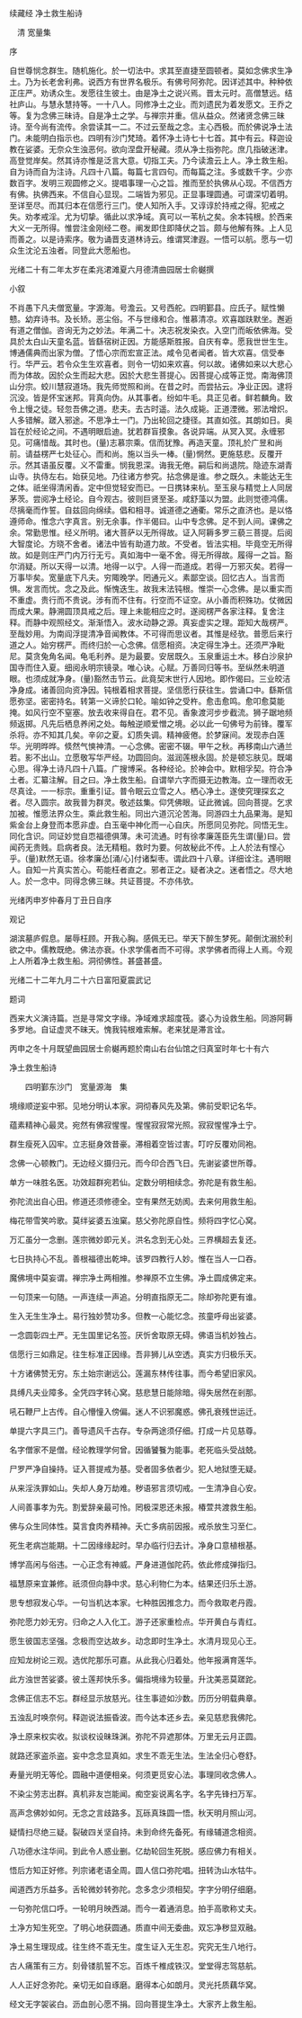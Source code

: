 续藏经   净土救生船诗  

　清 宽量集  

 序  

自世尊悯念群生。随机施化。於一切法中。求其至直捷至圆顿者。莫如念佛求生净土。乃为长老舍利弗。说西方有世界名极乐。有佛号阿弥陀。因详述其中。种种依正庄严。劝诱众生。发愿往生彼土。由是净土之说兴焉。晋太元时。高僧慧远。结社庐山。与慧永慧持等。一十八人。同修净土之业。而刘遗民为着发愿文。王乔之等。复为念佛三昧诗。自是净土之学。与禅宗并重。信从益众。然诸贤念佛三昧诗。至今尚有流传。余尝读其一二。不过云至哉之念。主心西极。而於佛说净土法门。未能明白指示也。四明有沙门梵琦。着怀净土诗七十七首。其中有云。释迦设教在娑婆。无奈众生浊恶何。欲向涅盘开秘藏。须从净土指弥陀。庶几指破迷津。高登觉岸矣。然其诗亦惟是泛言大意。切指工夫。乃今读澹云上人。净土救生船。自为诗而自为注诗。凡四十八篇。每篇七言四句。而每篇之注。多或数千字。少亦数百字。发明三观圆修之义。提唱事理一心之旨。推而至於执佛从心现。不信西方有佛。执佛西来。不信自心显现。二端皆为邪见。正显事理圆通。可谓深切着明。至详至尽。而其归本在信愿行三门。使人知所入手。又谆谆於持戒之得。犯戒之失。劝孝戒淫。尤为切挚。循此以求净域。真可以一苇杭之矣。余本钝根。於西来大义一无所得。惟尝注金刚经二卷。阐发即住即降伏之旨。颇与他解有殊。上人见而善之。以是诗索序。敬为诵晋支道林诗云。维谓冥津遐。一悟可以航。愿与一切众生沈沦五浊者。同登此大愿船也。  

光绪二十有二年太岁在柔兆涒滩夏六月德清曲园居士俞樾撰  

 小叙  

不肖愚下凡夫僧宽量。字源海。号澹云。又号西舵。四明鄞县。应氏子。赋性懒戆。幼弃诗书。及长矫。恶尘俗。不与世缘和合。惟慕清凉。欢喜跏趺默坐。邂逅有道之僧伽。咨询无为之妙法。年满二十。决志祝发染衣。入空门而皈依佛海。受具於太白山天童名蓝。皆繇宿树正因。方能感斯胜报。自庆有幸。愿我世世生生。博通儒典而出家为僧。了悟心宗而宏宣正法。咸令见者闻者。皆大欢喜。信受奉行。华严云。若令众生生欢喜者。则令一切如来欢喜。何以故。诸佛如来以大悲心而为体故。因於众生而起大悲。因於大悲生菩提心。因菩提心成等正觉。南海佛顶山分宗。蛟川慧寂道场。我先师觉照和尚。在昔之时。而尝拈云。净业正因。逮将沉没。皆是怀宝迷邦。背真向伪。从其事者。纷如牛毛。具正见者。鲜若麟角。致令上慢之徒。轻忽吾佛之道。悲夫。去古时遥。法久成毙。正道湮微。邪法增炽。人多错解。蹉入邪途。不思净土一门。乃出轮回之捷径。其直如弦。其朗如日。奥旨在於经论之间。不遇明眼启迪。犹若群盲摸象。各说异端。从冥入冥。永缠邪见。可痛惜哉。其时也。(量)志慕宗乘。信而犹豫。再造天童。顶礼於广昱和尚前。请益楞严七处征心。而和尚。施以当头一棒。(量)惘然。更施慈悲。反覆开示。然其语虽反覆。义不雷重。悯我恩深。诲我无倦。嗣后和尚退院。隐迹东湖青山寺。执侍左右。始获见地。乃往诸方参究。拈念佛是谁。参之既久。未能达无生之体。祇坐得清闲香。定中但觉轻安而已。一日携钵来杭。至玉泉与精觉上人同居茅茨。尝阅净土经论。自今观古。彼则巨贤至圣。咸舒藻以为盟。此则觉德鸿儒。尽摛毫而作誓。自兹回向绵续。倡和相寻。诚道德之通衢。常乐之直济也。是以恪遵师命。惟念六字真言。别无余事。作半偈曰。山中专念佛。足不到人间。课佛之余。常勤思惟。经义所明。诸大菩萨以无所得故。证入阿耨多罗三藐三菩提。后阅大智度论。方晓不舍者。诸法中皆有助道力故。不受者。皆法实相。毕竟空无所得故。如是则庄严门内万行无亏。真如海中一毫不舍。得无所得故。履得一之旨。豁尔消疑。所以天得一以清。地得一以宁。人得一而道成。若得一万邪灭矣。若得一万事毕矣。宽量底下凡夫。穷陬晚学。罔通元义。素鄙空谈。回忆古人。当言而惧。发言而忧。念之及此。惭愧迭生。故我末法钝根。惟崇一心念佛。是以重实而不重虚。贵行而不贵说。涉有而不住有。行空而不证空。从小善而积殊功。仗微因而成大果。静溯圆顶具戒之后。理上未能相应之时。遂阅楞严各家注释。复舍注释。而静中观照经文。渐渐悟入。波水动静之源。真妄虚实之理。距知大哉楞严。至哉妙用。为南阎浮提清净音闻教体。不可得而思议者。其惟是经欤。普愿后来行道之人。始穷楞严。而终归於一心念佛。信愿相资。决定得生净土。还须严净毗尼。莫贪兔角名闻。龟毛利养。是为最要。安居既久。玉泉重运土木。移白沙泉护国寺而住入夏。细阅永明宗镜录。唯心诀。心赋。万善同归等书。至纵然未明道眼。也须成就净身。(量)豁然击节云。此竟契末世行人因地。即作偈曰。三业皎洁净身成。诸善回向资净因。钝根着相求菩提。坚信愿行获往生。尝诵口中。繇斯信愿弥坚。密密持名。转第一义谛於口轮。喻如钟之受杵。愈击愈鸣。愈叩愈莫能掩。如风行空不窒塞。放去收来得自在。君不见。香象渡河步步截流。狮子踞地频频返掷。凡先后栖息养闲之处。每触逆顺爱憎之境。必以此一句佛号为前锋。覆军杀将。亦不知其几矣。辛卯之夏。幻质失调。精神疲倦。於梦寐间。发现赤白莲华。光明晔晔。倐然气慡神清。一心念佛。密密不辍。甲午之秋。再移南山六通兰若。影不出山。立愿敬写华严经。功圆回向。滋润莲根永固。於是顿忘肤见。既竭心思。得净土诗凡四十八篇。广搜博采。各种经论。於神会中。默相孚契。符合净土者。汇纂注解。目之曰。净土救生船。自谓举六字而摄无边教海。立一理而收无尽真诠。一一标宗。重重引证。普令眠云立雪之人。栖心净土。遂使究理探玄之者。尽入圆宗。故我普为群灵。敬述兹集。仰凭佛眼。证此微诚。回向菩提。乞求加被。惟愿法界众生。乘此救生船。同出六道沉沦苦海。同游四土九品果海。是知紫金台上身登而本愿非虚。白玉毫中神化而一心自庆。所愿同见弥陀。同悟无生。同化含识。同证妙觉自恧福德俱薄。未可流通。时有徐孝廉莲臣先生谓(量)曰。尝闻药无贵贱。启病者良。法无精粗。救时为要。何故秘此不传。上人於法有悭心乎。(量)默然无语。徐孝廉怂[涌/心]付诸梨枣。谓此四十八章。详细诠注。遇明眼人。自知一片真实苦心。苟能枉者直之。邪者正之。疑者决之。迷者悟之。尽大地人。於一念中。同得念佛三昧。共证菩提。不亦伟欤。  

光绪丙申岁仲春月丁丑日自序  

 观记  

湖滨墓庐假息。屡辱枉顾。开我心胸。感佩无已。举天下醉生梦死。颠倒沈溺於利欲之中。儒教既绝。佛法亦衰。仆求学儒者而不可得。求学佛者而得上人焉。今观上人所着净土救生船。洞彻佛性。甚盛甚盛。  

光绪二十二年九月二十六日富阳夏震武记  

 题词  

西来大义演诗篇。岂是寻常文字缘。净域难求超度筏。婆心为设救生船。同游阿耨多罗地。自证虚灵不昧天。愧我钝根难索解。老来犹是滞言诠。  

丙申之冬十月既望曲园居士俞樾再题於南山右台仙馆之归真室时年七十有六  

净土救生船诗  

　　四明鄞东沙门　宽量源海　集  

境缘顺逆妄中邪。见地分明认本家。洞彻春风先及第。佛前受职记名华。  

蕴素精神心最灵。宛然有佛寂惺惺。惺惺寂寂常光照。寂寂惺惺净土宁。  

群生瘦死入囚牢。立志挺身效昔豪。滞相着空皆过害。叮咛反覆劝同袍。  

念佛一心顿教门。无边经义摄归元。而今印合西飞日。先谢娑婆世所尊。  

单方一味胜名医。功效超群宛若仙。定数分明相续念。弥陀是有救生船。  

弥陀流出自心田。修道还须修德全。空有果然无妨阂。去来何用救生船。  

梅花带雪笑吟歌。莫绊娑婆五浊窠。慈父弥陀原自性。频将四字忆心窝。  

万汇虽分一念删。莲宗微妙即元关。洪名念到无心处。三界横超去复还。  

七日执持心不乱。善根福德出乾坤。该罗四教行人妙。惟在当人一口吞。  

魔佛境中莫妄谓。禅宗净土两相推。参禅原不立生佛。净土圆成佛定来。  

一句顶来一句随。一声连续一声追。分明直指原无二。除却弥陀更有谁。  

生入无生生净土。易行独妙赞功多。但教一心能忆念。孩童呼母出娑婆。  

一念圆彰四土严。无生国里记名签。厌忻舍取原无碍。佛语当机妙独占。  

信愿行三如鼎足。往生标准正因缘。吾非狮儿从空透。真实方归极乐天。  

十方诸佛赞无穷。东土始宗谢远公。莲漏东林传往事。而今希望旧家风。  

具缚凡夫业障多。全凭四字转心窝。慈悲慧日能除暗。得失居然在剎那。  

吼石鞭尸上古传。自心懵憧入傍偏。迷人不识邪魔惑。佛孔衰残世运迁。  

单提六字具三门。善导遗风千古存。专杂两途须仔细。打成一片见慈尊。  

名字僧家不是僧。经论教理学何曾。因循饕餮为能事。老死临头受战兢。  

尸罗严净自操持。证入菩提戒为基。受者固多依者少。犯人地狱堕无疑。  

从来淫泆罪如山。失却人身万劫难。秽语邪言须切戒。一生清净自心安。  

人间善事孝为先。割爱辞亲最可怜。罔极深恩还未报。椿萱共渡救生船。  

佛与众生同体性。莫言食肉养精神。夭亡多病前因报。戒杀放生习至仁。  

死生老病岂能期。十二因缘缘起时。早办临行归去计。净身口意植根基。  

博学高闲与俗违。一心正念有神威。严身进道伽陀药。依此修成弹指归。  

福慧原来宜兼修。祇须但向静中求。慈心利物仁为本。结果还归乐土游。  

思专想寂发心华。一句当机达本家。七种胜因推念力。而今救取老丹霞。  

弥陀愿力妙无穷。归命之人入化工。游子还家重检点。华开黄白与青红。  

愿生彼国志坚强。念极而空达故乡。动念即时生净土。水清月现见心王。  

应知龙树论三观。选优陀那乐可嘉。从此我心归着处。他年报满育莲华。  

此方浊世苦娑婆。彼土莲邦快乐多。偏指境缘为较量。升沈美恶莫蹉跎。  

念佛正信志不忘。群经显示放慈光。往生事迹如沙数。历历分明载典章。  

五浊乱时唤奈何。释迦说法振昏波。而今达本还乡去。亲见慈悲我佛陀。  

净土原来权实收。拟谈权设昧珠渊。弥陀不异遮那体。万里无云月正圆。  

就路还家盗杀盗。妄中念念显真如。求生不乖无生法。生法全归心卷舒。  

寿量光明无等伦。圆融中道便相亲。何须更觅安心法。事理同收念佛人。  

不染尘劳志出群。真机非友岂能闻。痴空妄说离名字。名字先锋扫万军。  

高声念佛妙如何。无念之言歧路多。瓦砾真珠圆一悟。秋天明月照山河。  

疑情扫尽绝三疑。裂破四关坚自持。未到命终先备死。有缘辅道念相资。  

八功德水注华间。到此令人惑业删。亿劫轮回生死脱。感应佛力有相关。  

悟后方知正好修。列宗诸老语全周。圆人信口弥陀唱。扭转沩山水牯牛。  

闻道西方乐益多。舌轮微妙转弥陀。念多念少须相契。字字分明仔细磨。  

一句弥陀信口呼。一轮明月映西湖。而今一着通消息。拍手高歌称丈夫。  

土净方知生死空。了明心地获圆通。质直中间无委曲。双忘净秽显双融。  

净土易生理现成。往生终不乖无生。度生证入无生忍。究究无生八地行。  

古人痛策有三方。刻骨镂肌誓不忘。百炼千椎成铁汉。堂堂得志驾慈航。  

人人正好念弥陀。亲切无如自琢磨。磨得本心如朗月。灵光托质藕华窝。  

经文无字袈裟白。沥血剖心愿不捐。回向菩提生净土。大家齐上救生船。  
